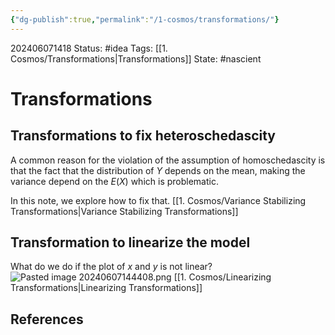 ```yaml
---
{"dg-publish":true,"permalink":"/1-cosmos/transformations/"}
---
```


202406071418
Status: #idea
Tags: [[1. Cosmos/Transformations\|Transformations]]
State: #nascient
# Transformations

## Transformations to fix heteroschedascity
A common reason for the violation of the assumption of homoschedascity is that the fact that the distribution of $Y$ depends on the mean, making the variance depend on the $E(X)$ which is problematic.

In this note, we explore how to fix that.
[[1. Cosmos/Variance Stabilizing Transformations\|Variance Stabilizing Transformations]]

## Transformation to linearize the model
What do we do if the plot of $x$ and $y$ is not linear?
![Pasted image 20240607144408.png](/img/user/3.%20Black%20Holes/Files/Pasted%20image%2020240607144408.png)
[[1. Cosmos/Linearizing Transformations\|Linearizing Transformations]]

## References
